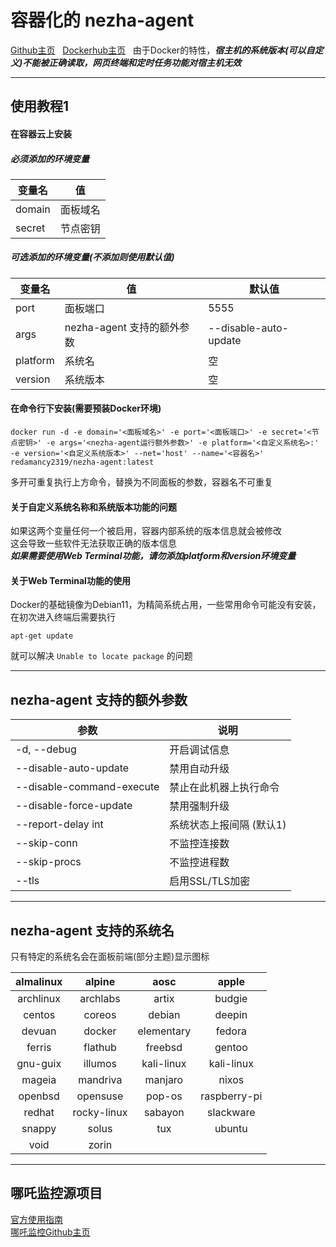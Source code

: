 # 容器化的 nezha-agent
[Github主页](https://github.com/Redamancy2319/dockerized-nezha-agent)    
[Dockerhub主页](https://hub.docker.com/r/redamancy2319/nezha-agent)    
由于Docker的特性，***宿主机的系统版本(可以自定义)不能被正确读取，网页终端和定时任务功能对宿主机无效***  

***
## 使用教程1
#### 在容器云上安装  
##### 必须添加的环境变量  
| 变量名 | 值       |
| ------ | -------- |
| domain | 面板域名 |
| secret | 节点密钥 |
##### 可选添加的环境变量(不添加则使用默认值)  

| 变量名   | 值                         | 默认值                |
| -------- | -------------------------- | --------------------- |
| port     | 面板端口                   | 5555                  |
| args     | nezha-agent 支持的额外参数 | --disable-auto-update |
| platform | 系统名                     | 空                    |
| version  | 系统版本                   | 空                    |
#### 在命令行下安装(需要预装Docker环境)
```shell
docker run -d -e domain='<面板域名>' -e port='<面板端口>' -e secret='<节点密钥>' -e args='<nezha-agent运行额外参数>' -e platform='<自定义系统名>:' -e version='<自定义系统版本>' --net='host' --name='<容器名>' redamancy2319/nezha-agent:latest
```
多开可重复执行上方命令，替换为不同面板的参数，容器名不可重复
#### 关于自定义系统名称和系统版本功能的问题
如果这两个变量任何一个被启用，容器内部系统的版本信息就会被修改  
这会导致一些软件无法获取正确的版本信息  
***如果需要使用Web Terminal功能，请勿添加platform和version环境变量***

#### 关于Web Terminal功能的使用
Docker的基础镜像为Debian11，为精简系统占用，一些常用命令可能没有安装，在初次进入终端后需要执行  
```shell
apt-get update
```
就可以解决 `Unable to locate package` 的问题

***
## nezha-agent 支持的额外参数    
| 参数                      | 说明                     |
| ------------------------- | ------------------------ |
| -d, --debug               | 开启调试信息             |
| --disable-auto-update     | 禁用自动升级             |
| --disable-command-execute | 禁止在此机器上执行命令   |
| --disable-force-update    | 禁用强制升级             |
| --report-delay int        | 系统状态上报间隔 (默认1) |
| --skip-conn               | 不监控连接数             |
| --skip-procs              | 不监控进程数             |
| --tls                     | 启用SSL/TLS加密          |
***
## nezha-agent 支持的系统名  
只有特定的系统名会在面板前端(部分主题)显示图标  

| almalinux |   alpine    |    aosc    |    apple     |
| :-------: | :---------: | :--------: | :----------: |
| archlinux |  archlabs   |   artix    |    budgie    |
|  centos   |   coreos    |   debian   |    deepin    |
|  devuan   |   docker    | elementary |    fedora    |
|  ferris   |   flathub   |  freebsd   |    gentoo    |
| gnu-guix  |   illumos   | kali-linux |  kali-linux  |
|  mageia   |  mandriva   |  manjaro   |    nixos     |
|  openbsd  |  opensuse   |   pop-os   | raspberry-pi |
|  redhat   | rocky-linux |  sabayon   |  slackware   |
|  snappy   |    solus    |    tux     |    ubuntu    |
|   void    |    zorin    |            |              |
***
## 哪吒监控源项目

[官方使用指南](https://nezha.wiki/)  
[哪吒监控Github主页](https://github.com/naiba/nezha)
